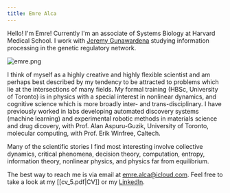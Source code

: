 ```yaml
---
title: Emre Alca
---
```


Hello! I'm Emre! Currently I'm an associate of Systems Biology at Harvard Medical School. I work with [Jeremy Gunawardena](https://vcp.med.harvard.edu/index.html) studying information processing in the genetic regulatory network.

![emre.png](emre.png)

I think of myself as a highly creative and highly flexible scientist and am perhaps best described by my tendency to be attracted to problems which lie at the intersections of many fields. My formal training (HBSc, University of Toronto) is in physics with a special interest in nonlinear dynamics, and cognitive science which is more broadly inter- and trans-disciplinary. I have previously worked in labs developing automated discovery systems (machine learning) and experimental robotic methods in materials science and drug dicovery, with Prof. Alan Aspuru-Guzik, University of Toronto, molecular computing, with Prof. Erik Winfree, Caltech.

Many of the scientific stories I find most interesting involve collective dynamics, critical phenomena, decision theory, computation, entropy, information theory, nonlinear physics, and physics far from equilibrium.

The best way to reach me is via email at [emre.alca@icloud.com](mailto:emre.alca@icloud.com).
Feel free to take a look at my [[cv_5.pdf|CV]] or my [LinkedIn](https://www.linkedin.com/in/emre-alca-13397314a/).
